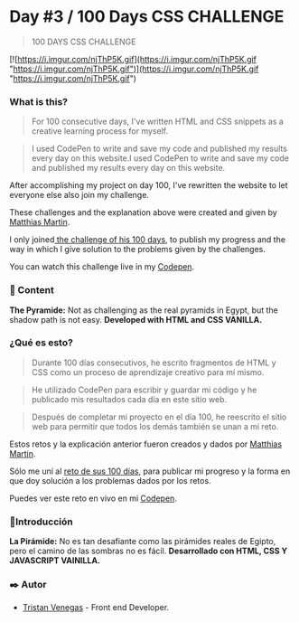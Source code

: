 # Day #3 / 100 Days CSS CHALLENGE
> 100 DAYS CSS CHALLENGE

[![https://i.imgur.com/njThP5K.gif](https://i.imgur.com/njThP5K.gif "https://i.imgur.com/njThP5K.gif")](https://i.imgur.com/njThP5K.gif "https://i.imgur.com/njThP5K.gif")

### What is this?
> For 100 consecutive days, I've written HTML and CSS snippets as a creative learning process for myself.

> I used CodePen to write and save my code and published my results every day on this website.I used CodePen to write and save my code and published my results every day on this website.
> 
After accomplishing my project on day 100, I've rewritten the website to let everyone else also join my challenge.

These challenges and the explanation above were created and given by [Matthias Martin](https://www.stichwort-m.de/ "Matthias Martin").

I only joined[ the challenge of his 100 days](https://100dayscss.com/how-to/ " the challenge of his 100 days"), to publish my progress and the way in which I give solution to the problems given by the challenges.

You can watch this challenge live in my [Codepen](https://codepen.io/TristanVenegas/pen/poxbLrZ "Codepen").

### 📄 Content
**The Pyramide:** Not as challenging as the real pyramids in Egypt, but the shadow path is not easy.
**Developed with HTML and CSS VANILLA.**

### ¿Qué es esto?

> Durante 100 días consecutivos, he escrito fragmentos de HTML y CSS como un proceso de aprendizaje creativo para mí mismo.

> He utilizado CodePen para escribir y guardar mi código y he publicado mis resultados cada día en este sitio web.

> Después de completar mi proyecto en el día 100, he reescrito el sitio web para permitir que todos los demás también se unan a mi reto.

Estos retos y la explicación anterior fueron creados y dados por [Matthias Martin](https://www.stichwort-m.de/ "Matthias Martin").

Sólo me uní al [reto de sus 100 días](https://100dayscss.com/how-to/ "reto de sus 100 días"), para publicar mi progreso y la forma en que doy solución a los problemas dados por los retos.

Puedes ver este reto en vivo en mi [Codepen](https://codepen.io/TristanVenegas/pen/poxbLrZ "Codepen").

###  📄Introducción
**La Pirámide:** No es tan desafiante como las pirámides reales de Egipto, pero el camino de las sombras no es fácil.
**Desarrollado con HTML, CSS Y JAVASCRIPT VAINILLA.**

### ✒️  Autor
- [Tristan Venegas](https://github.com/TristanVenegas "Tristan Venegas") - Front end Developer.